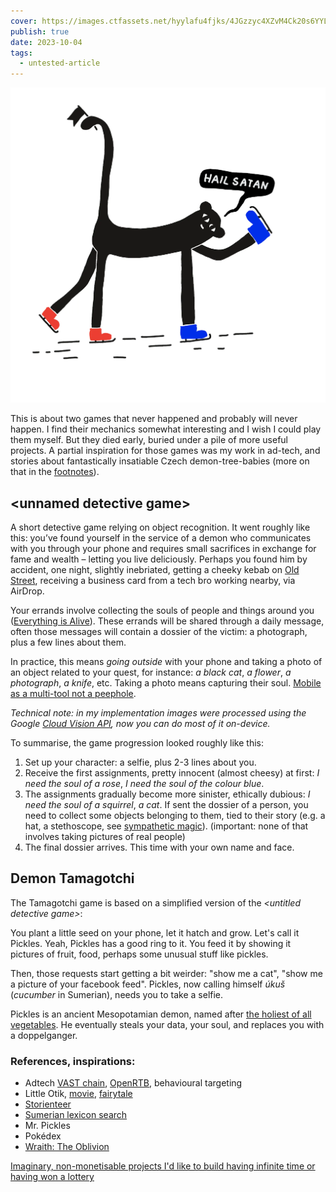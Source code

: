 ```yaml
---
cover: https://images.ctfassets.net/hyylafu4fjks/4JGzzyc4XZvM4Ck20s6YYL/78c83131336ee484cd0b93a42f6e7f2d/Untitled_Artwork_25.png
publish: true
date: 2023-10-04
tags:
  - untested-article
---
```

![195](ice-skating-monkey-saying-hail-satan.webp)

This is about two games that never happened and probably will never happen. I find their mechanics somewhat interesting and I wish I could play them myself. But they died early, buried under a pile of more useful projects. A partial inspiration for those games was my work in ad-tech, and stories about fantastically insatiable Czech demon-tree-babies (more on that in the [footnotes](<../Demon Tamagotchis>)).

## \<unnamed detective game\>

A short detective game relying on object recognition. It went roughly like this: you’ve found yourself in the service of a demon who communicates with you through your phone and requires small sacrifices in exchange for fame and wealth – letting you live deliciously. Perhaps you found him by accident, one night, slightly inebriated, getting a cheeky kebab on [Old Street](<../best Kebab on Old Street>), receiving a business card from a tech bro working nearby, via AirDrop.

Your errands involve collecting the souls of people and things around you ([Everything is Alive](<../Everything is Alive>)). These errands will be shared through a daily message, often those messages will contain a dossier of the victim: a photograph, plus a few lines about them.

In practice, this means *going outside* with your phone and taking a photo of an object related to your quest, for instance: *a black cat*, *a flower*, *a photograph*, *a knife*, etc. Taking a photo means capturing their soul. [Mobile as a multi-tool not a peephole](<../Mobile as a multi-tool not a peephole>). 

*Technical note: in my implementation images were processed using the Google [Cloud Vision API](https://cloud.google.com/vision/), now you can do most of it on-device.*

To summarise, the game progression looked roughly like this:

1. Set up your character: a selfie, plus 2-3 lines about you.
2. Receive the first assignments, pretty innocent (almost cheesy) at first: *I need the soul of a rose*, *I need the soul of the colour blue*.
3. The assignments gradually become more sinister, ethically dubious: *I need the soul of a squirrel*, *a cat*. If sent the dossier of a person, you need to collect some objects belonging to them, tied to their story (e.g. a hat, a stethoscope, see [sympathetic magic](https://en.wikipedia.org/wiki/Sympathetic_magic)). (important: none of that involves taking pictures of real people)
4. The final dossier arrives. This time with your own name and face.

## Demon Tamagotchi

The Tamagotchi game is based on a simplified version of the *\<untitled detective game\>*: 

You plant a little seed on your phone, let it hatch and grow. Let's call it Pickles. Yeah, Pickles has a good ring to it. You feed it by showing it pictures of fruit, food, perhaps some unusual stuff like pickles. 

Then, those requests start getting a bit weirder: "show me a cat", "show me a picture of your facebook feed". Pickles, now calling himself *úkuš* (*cucumber* in Sumerian), needs you to take a selfie.

Pickles is an ancient Mesopotamian demon, named after [the holiest of all vegetables](<../the holiest of all vegetables>). He eventually steals your data, your soul, and replaces you with a doppelganger.

### References, inspirations:

<span id="^d6752d" class="link-marker"></span>

- Adtech [VAST chain](https://www.iab.com/guidelines/vast/), [OpenRTB](https://iabtechlab.com/press-releases/tech-lab-releases-openrtb-2-6-for-public-comment/), behavioural targeting
- Little Otik, [movie](https://www.rottentomatoes.com/m/little_otik), [fairytale](https://en.wikipedia.org/wiki/Otesánek)
- [Storienteer](<../Storienteer>)
- [Sumerian lexicon search](http://sumer.grazhdani.eu/index.php)
- Mr. Pickles
- Pokédex
- [Wraith: The Oblivion](https://whitewolf.fandom.com/wiki/Wraith:_The_Oblivion)

[Imaginary, non-monetisable projects I'd like to build having infinite time or having won a lottery](<../Imaginary, non-monetisable projects I'd like to build having infinite time or having won a lottery>)

